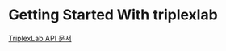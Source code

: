 # Getting Started With triplexlab #

[TriplexLab API 문서](https://triplexlab-2.gitbook.io/triplexlab/)